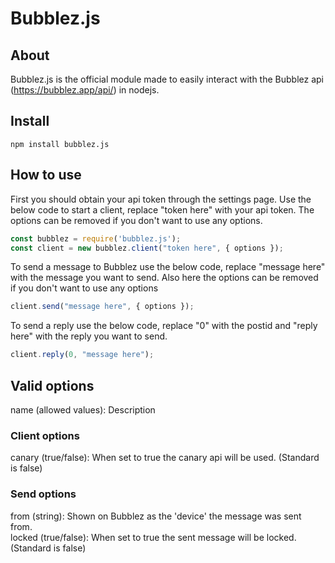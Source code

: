 # Bubblez.js

## About
Bubblez.js is the official module made to easily interact with the Bubblez api (https://bubblez.app/api/) in nodejs.

## Install
```
npm install bubblez.js
```

## How to use
First you should obtain your api token through the settings page.
Use the below code to start a client, replace "token here" with your api token.
The options can be removed if you don't want to use any options.
```javascript
const bubblez = require('bubblez.js');
const client = new bubblez.client("token here", { options });
```
To send a message to Bubblez use the below code, replace "message here" with the message you want to send.
Also here the options can be removed if you don't want to use any options
```javascript
client.send("message here", { options });
```
To send a reply use the below code, replace "0" with the postid and "reply here" with the reply you want to send.
```javascript
client.reply(0, "message here");
```
## Valid options
name (allowed values): Description
### Client options
canary (true/false): When set to true the canary api will be used. (Standard is false)
### Send options
from (string): Shown on Bubblez as the 'device' the message was sent from.  
locked (true/false): When set to true the sent message will be locked. (Standard is false)